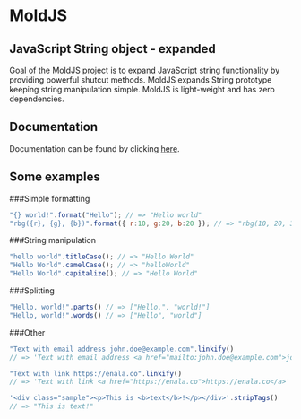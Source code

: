 # MoldJS

## JavaScript String object - expanded

Goal of the MoldJS project is to expand JavaScript string functionality by providing powerful shutcut methods. MoldJS expands String prototype keeping string manipulation simple. MoldJS is light-weight and has zero dependencies.

## Documentation

Documentation can be found by clicking [here](https://github.com/juhoen/moldjs/blob/master/DOCUMENTATION.md).

## Some examples

###Simple formatting

```js
"{} world!".format("Hello"); // => "Hello world"
"rbg({r}, {g}, {b})".format({ r:10, g:20, b:20 }); // => "rbg(10, 20, 30);"
```

###String manipulation

```js
"hello world".titleCase(); // => "Hello World"
"Hello World".camelCase(); // => "helloWorld"
"Hello World".capitalize(); // => "Hello World"
```

###Splitting
```js
"Hello, world!".parts() // => ["Hello,", "world!"]
"Hello, world!".words() // => ["Hello", "world"]
```

###Other
```js
"Text with email address john.doe@example.com".linkify()
// => 'Text with email address <a href="mailto:john.doe@example.com">john.doe@example.com</a>'

"Text with link https://enala.co".linkify()
// => 'Text with link <a href="https://enala.co">https://enala.co</a>'

'<div class="sample"><p>This is <b>text</b>!</p></div>'.stripTags()
// => "This is text!"
```